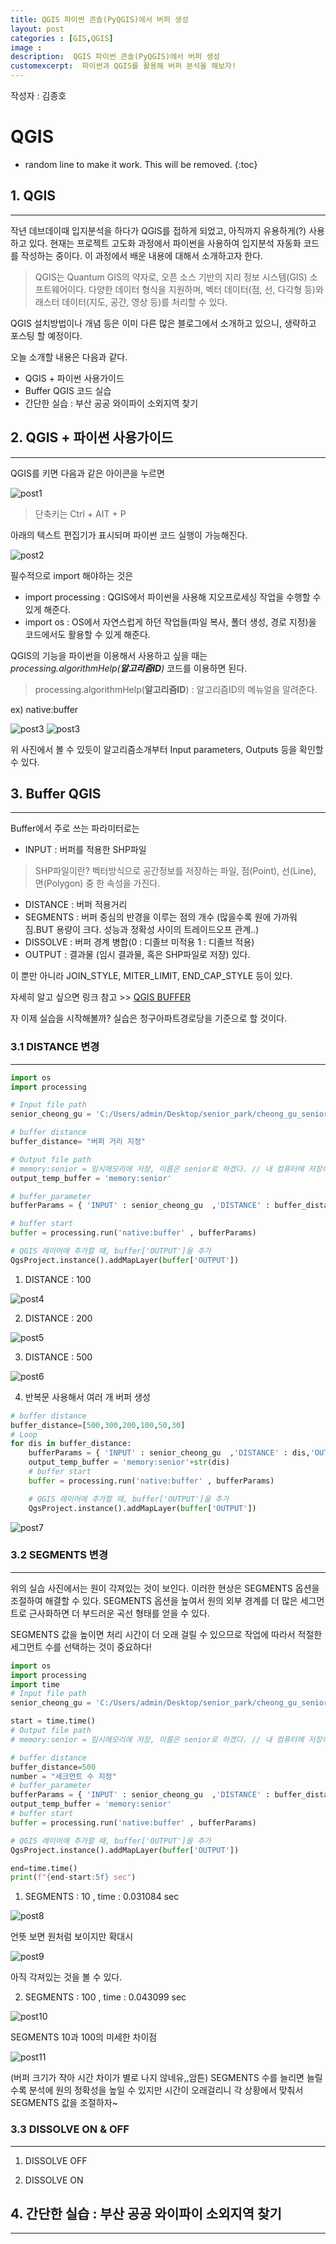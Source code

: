 ```yaml
---
title: QGIS 파이썬 콘솔(PyQGIS)에서 버퍼 생성
layout: post
categories : [GIS,QGIS]
image : 
description:  QGIS 파이썬 콘솔(PyQGIS)에서 버퍼 생성
customexcerpt:  파이썬과 QGIS를 활용해 버퍼 분석을 해보자! 
---
```


<span class = "alert g">작성자 : 김종호</span>

# QGIS 
<!-- 아래 2줄은 목차를 나타내기 위한 심볼이니 건들지 말아 주세요 -->
* random line to make it work. This will be removed.
{:toc} 

## 1. QGIS 
---
작년 데브데이때 입지분석을 하다가 QGIS를 접하게 되었고, 아직까지 유용하게(?) 사용하고 있다. 현재는 프로젝트 고도화 과정에서 파이썬을 사용하여 입지분석 자동화 코드를 작성하는 중이다. 이 과정에서 배운 내용에 대해서 소개하고자 한다.

> QGIS는 Quantum GIS의 약자로, 오픈 소스 기반의 지리 정보 시스템(GIS) 소프트웨어이다. 다양한 데이터 형식을 지원하며, 벡터 데이터(점, 선, 다각형 등)와 래스터 데이터(지도, 공간, 영상 등)를 처리할 수 있다.

QGIS 설치방법이나 개념 등은 이미 다른 많은 블로그에서 소개하고 있으니, 생략하고 포스팅 할 예정이다. 

오늘 소개할 내용은 다음과 같다.

- QGIS + 파이썬 사용가이드
- Buffer QGIS 코드 실습
- 간단한 실습 : 부산 공공 와이파이 소외지역 찾기

## 2. QGIS + 파이썬 사용가이드
---

QGIS를 키면 다음과 같은 아이콘을 누르면
<!-- 사진1 -->
![post1](/assets/img/QGIS/QGIS_buffer1.png)

> 단축키는 Ctrl + AIT + P
 
아래의 텍스트 편집기가 표시되며 파이썬 코드 실행이 가능해진다.

<!-- 사진2 -->
![post2](/assets/img/QGIS/QGIS_buffer2.png)

필수적으로 import 해야하는 것은
- import processing : QGIS에서 파이썬을 사용해 지오프로세싱 작업을 수행할 수 있게 해준다.
- import os : OS에서 자연스럽게 하던 작업들(파일 복사, 폴더 생성, 경로 지정)을 코드에서도 활용할 수 있게 해준다.

QGIS의 기능을 파이썬을 이용해서 사용하고 싶을 때는 *processing.algorithmHelp(**알고리즘ID**)* 코드를 이용하면 된다.
> processing.algorithmHelp(**알고리즘ID**) : 알고리즘ID의 메뉴얼을 알려준다.

ex) native:buffer

<!-- 사진3 -->
![post3](/assets/img/QGIS/QGIS_buffer3.png)
![post3](/assets/img/QGIS/QGIS_buffer3_1.png)

위 사진에서 볼 수 있듯이 알고리즘소개부터 Input parameters, Outputs 등을 확인할 수 있다.

## 3. Buffer QGIS
---

Buffer에서 주로 쓰는 파라미터로는
- INPUT : 버퍼를 적용한 SHP파일
> SHP파일이란? 벡터방식으로 공간정보를 저장하는 파일, 점(Point), 선(Line), 면(Polygon) 중 한 속성을 가진다.
- DISTANCE : 버퍼 적용거리
- SEGMENTS : 버퍼 중심의 반경을 이루는 점의 개수 (많을수록 원에 가까워짐.BUT 용량이 크다. 성능과 정확성 사이의 트레이드오프 관계..)
- DISSOLVE : 버퍼 경계 병합(0 : 디졸브 미적용 1 : 디졸브 적용)
- OUTPUT : 결과물 (임시 결과물, 혹은 SHP파일로 저장)
있다.

이 뿐만 아니라 JOIN_STYLE, MITER_LIMIT, END_CAP_STYLE 등이 있다.

자세히 알고 싶으면 링크 참고 >>
[QGIS BUFFER ](https://docs.qgis.org/3.10/ko/docs/user_manual/processing_algs/qgis/vectorgeometry.html#qgisbuffer)

자 이제 실습을 시작해볼까? 실습은 청구아파트경로당을 기준으로 할 것이다. 

### 3.1 DISTANCE 변경
---

~~~ py
import os
import processing

# Input file path
senior_cheong_gu = 'C:/Users/admin/Desktop/senior_park/cheong_gu_senior_5181.shp'

# buffer distance
buffer_distance= "버퍼 거리 지정"

# Output file path
# memory:senior = 임시메모리에 저장, 이름은 senior로 하겠다. // 내 컴퓨터에 저장하고 싶을 시, 파일 경로를 지정해주면 됨
output_temp_buffer = 'memory:senior'

# buffer_parameter
bufferParams = { 'INPUT' : senior_cheong_gu  ,'DISTANCE' : buffer_distance,'OUTPUT':output_temp_buffer}

# buffer start
buffer = processing.run('native:buffer' , bufferParams)

# QGIS 레이어에 추가할 때, buffer['OUTPUT']을 추가
QgsProject.instance().addMapLayer(buffer['OUTPUT'])

~~~


1) DISTANCE : 100

![post4](/assets/img/QGIS/QGIS_buffer4.png)

2) DISTANCE : 200

![post5](/assets/img/QGIS/QGIS_buffer5.png)

3) DISTANCE : 500

![post6](/assets/img/QGIS/QGIS_buffer6.png)

4) 반복문 사용해서 여러 개 버퍼 생성

~~~py 
# buffer distance
buffer_distance=[500,300,200,100,50,30]
# Loop
for dis in buffer_distance:
    bufferParams = { 'INPUT' : senior_cheong_gu  ,'DISTANCE' : dis,'OUTPUT':output_temp_buffer}
    output_temp_buffer = 'memory:senior'+str(dis)
    # buffer start
    buffer = processing.run('native:buffer' , bufferParams)

    # QGIS 레이어에 추가할 때, buffer['OUTPUT']을 추가
    QgsProject.instance().addMapLayer(buffer['OUTPUT'])
~~~

![post7](/assets/img/QGIS/QGIS_buffer7.png)

### 3.2 SEGMENTS 변경
---

위의 실습 사진에서는 원이 각져있는 것이 보인다. 이러한 현상은 SEGMENTS 옵션을 조절하여 해결할 수 있다. SEGMENTS 옵션을 높여서 원의 외부 경계를 더 많은 세그먼트로 근사화하면 더 부드러운 곡선 형태를 얻을 수 있다.

SEGMENTS 값을 높이면 처리 시간이 더 오래 걸릴 수 있으므로 작업에 따라서 적절한 세그먼트 수를 선택하는 것이 중요하다!

~~~py
import os
import processing
import time 
# Input file path
senior_cheong_gu = 'C:/Users/admin/Desktop/senior_park/cheong_gu_senior_5181.shp'

start = time.time()
# Output file path
# memory:senior = 임시메모리에 저장, 이름은 senior로 하겠다. // 내 컴퓨터에 저장하고 싶을 시, 파일 경로를 지정해주면 됨

# buffer distance
buffer_distance=500
number = "세크먼트 수 지정"
# buffer_parameter
bufferParams = { 'INPUT' : senior_cheong_gu  ,'DISTANCE' : buffer_distance,'SEGMENTS':number,'OUTPUT':output_temp_buffer}
output_temp_buffer = 'memory:senior'
# buffer start
buffer = processing.run('native:buffer' , bufferParams)

# QGIS 레이어에 추가할 때, buffer['OUTPUT']을 추가
QgsProject.instance().addMapLayer(buffer['OUTPUT'])

end=time.time()
print(f"{end-start:5f} sec")
~~~

1) SEGMENTS : 10 , time : 0.031084 sec

![post8](/assets/img/QGIS/QGIS_buffer8.png)

언뜻 보면 원처럼 보이지만 확대시

![post9](/assets/img/QGIS/QGIS_buffer9.png)

아직 각져있는 것을 볼 수 있다.

2) SEGMENTS : 100 , time : 0.043099 sec

![post10](/assets/img/QGIS/QGIS_buffer10.png)

SEGMENTS 10과 100의 미세한 차이점

![post11](/assets/img/QGIS/QGIS_buffer11.png)

(버퍼 크기가 작아 시간 차이가 별로 나지 않네유,,암튼) SEGMENTS 수를 늘리면 늘릴수록 분석에 원의 정확성을 높일 수 있지만 시간이 오래걸리니 각 상황에서 맞춰서 SEGMENTS 값을 조절하자~

### 3.3 DISSOLVE ON & OFF
---

1) DISSOLVE OFF


2) DISSOLVE ON


## 4. 간단한 실습 : 부산 공공 와이파이 소외지역 찾기
---

